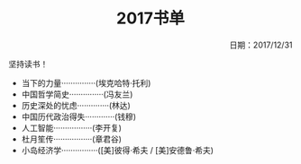 <h1 style="text-align:center">2017书单</h1>
<p align="right">日期：2017/12/31</p>
坚持读书！



* 当下的力量···············(埃克哈特·托利)
* 中国哲学简史···············(冯友兰)
* 历史深处的忧虑··············(林达)
* 中国历代政治得失·············(钱穆)
* 人工智能·················(李开复)
* 杜月笙传·················(章君谷)
* 小岛经济学················([美]彼得·希夫 / [美]安德鲁·希夫)